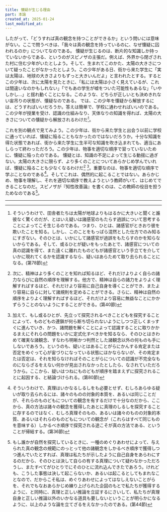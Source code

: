 ```yaml
---
title: 懐疑が生じる理由
part: 本論
created_at: 2025-01-24
last_modified_at: 
---
```


したがって、「どうすれば真の観念を持つことができるか」という問いには意味がない。ここで問うべきは、「我々は真の観念を持っているのに、なぜ懐疑に囚われるのか」についてなのである。
懐疑が生じるのは、断片的な知識しか持っていないからである、というのがスピノザの主張だ。例えば、外界から閉ざされた村に住む少年がいたとしよう。そして、生まれてこのかた、太陽の大きさについて疑ったことがなかったとしよう。この少年がある日、街から来た学生に「実は太陽は、地球の大きさよりもずっと大きいんだよ」と言われたとする。するとこの少年は、次に太陽を見たときに、「私には太陽は小さく見えているが、これは間違いなのかもしれない」「でもあの学生が嘘をついた可能性もあるな」「いやしかし…」と揺れ動くことになる。このような、どちらが正しいとも決めきれない宙吊りの状態が、懐疑なのである。
では、この少年を懐疑から解放するには、どうすればいいだろうか。答えは簡単で、学校に通わせればいいのである。この少年が授業を受け、認識の仕組みなり、天体なりの知識を得れば、太陽の大きさについての懐疑から解放されるわけだ[^ref3-1]。

[^ref3-1]:そういうわけで、田舎者たちは太陽が地球よりもはるかに大きいと聞くと誰彼なく驚くのだが、とはいえ疑いは諸感官のもたらす過誤について思考することによってこそ生じるのである。つまり、ひとは、諸感官がときおり彼を欺いたことを知る。しかし、このことをもっぱら混然とした仕方でのみ知るにすぎない。そのひとは、いかにして諸感官が過誤をもたらすのかを知らないからである。そして、或るひとが疑いをもったあとで、諸感官についての真の認識を得て、また遠くに離れたものどもが諸感官という手立てを介していかに現れてくるかを認識するなら、疑いはあらためて取り去られることになる。(第78節)

これを別の観点で見てみよう。この少年は、街から来た学生と出会う以前に学校に通っていれば、懐疑に陥ることもなかったのではないだろうか。十分な知識を得た状態であれば、街から来た学生に生半可な知識を吹き込まれても、適当にあしらって終わっただろう。この少年は、物事を適切な順序で習っていないために、懐疑に陥ったのである。
懐疑とは、知識の不足によって生じる動揺に過ぎない。太陽の大きさに限らず、より多くのことについてあらかじめ学んでいれば、懐疑に陥ることも少なくなるわけだ[^ref3-2] [^ref3-3]。重要なのは、物事を適切な順序で学ぶことなのである[^ref3-4]。そしてこれは、偶然的に起こることではない。あらかじめ、物事を理解し、それを適切な順序で教えようという教師がいて、はじめてできることなのだ。スピノザが『知性改善論』を書くのは、この教師の役目を担うためなのである[^ref3-5]。

[^ref3-2]:次に、精神はより多くのことを知れば知るほど、それだけよりよく自らの諸力ならびに自然の順序を理解する。他方で、精神は自らの諸力をよりよく理解すればするほど、それだけより容易に自己自身を導くことができ、またより容易に自らに対して諸規則を定めることができる。さらに、精神は自然の順序をよりよく理解すればするほど、それだけより容易に無益なことにかかずらうことのないようにすることができる。(第40節)

[^ref3-3]:加えて、もし或るひとが、先立って探究されるべきことどもを探究することによって、ものどもの連鎖が何ら断ち切られないようにしつつ正しくまっすぐに進んでいき、かつ、諸問題を解くことによって認識することに取りかかるまえにそれらの問題をいかに定式化すべきかを知るなら、そのひとはきわめて確実な諸観念、すなわち明晰かつ判然とした諸観念以外の何ものも手にしないであろう。というのも、疑いとはあることがらにかんする肯定または否定をめぐって心が宙づりになっている状態にほかならないが、その肯定または否定は、それを知らなければそのことがらについての認識が不完全なものにならざるをえない何かが見出されなかったとしたら、なされていただろうから。ここから、疑いはつねにものどもが順序を踏まえずに探究されることに起因する、と結論づけられる。(第80節)

[^ref3-4]:そういうわけで、真理はいかなるしるしをも必要とせず、むしろあらゆる疑いが取り去られるには、諸々のものの対象的本質を、あるいは同じことだが、それらのものどもについての観念を有するだけで十分なのだから、ここから、真の方法は諸々の観念を獲得したあとに真理のしるしを探究することに存するのではなく、むしろ真理そのもの、あるいは諸々のものの対象的本質、あるいはそれらのものどもについての観念が（これらはすべて同じものを意味する）しかるべき順序で探究される途こそが真の方法である、ということが帰結する。(第36節)

[^ref3-5]:もし誰かが自然を探究しているときに、一種のめぐりあわせによって、与えられた真の観念の規範にのっとって他の諸観念をしかるべき順序で獲得しつつ進んでいたとすれば、真理は私たちが示したように自己自身をあらわにするのだから、そのひとは決して自らの有する真理について疑わなかっただろうし、またすべてがひとりでにそのひとに流れ込んできたであろう。けれども、こうした事態は決して起こらないか、あるいは起こるとしてもまれなことなので、だからこそ私は、めぐりあわせによってはなしえないことがらを、それでもなおあらかじめ練り上げられた企図のもとで私たちが獲得するように、と同時に、真理と正しい推論を立証するにさいして、私たちが真理自身と正しい推論以外のいかなる道具も要しないということが明らかになるように、以上のような論を立てざるをえなかったのである。(第44節)

---